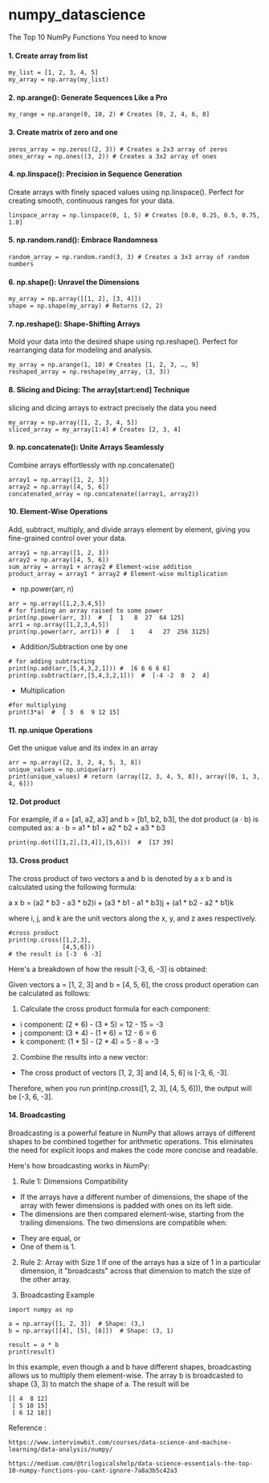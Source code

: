 # numpy_datascience

The Top 10 NumPy Functions You need to know

#### 1. Create array from list
```
my_list = [1, 2, 3, 4, 5]
my_array = np.array(my_list)
```

#### 2. np.arange(): Generate Sequences Like a Pro
```
my_range = np.arange(0, 10, 2) # Creates [0, 2, 4, 6, 8]
```

#### 3. Create matrix of zero and one
```
zeros_array = np.zeros((2, 3)) # Creates a 2x3 array of zeros
ones_array = np.ones((3, 2)) # Creates a 3x2 array of ones
```

#### 4. np.linspace(): Precision in Sequence Generation
Create arrays with finely spaced values using np.linspace(). Perfect for creating smooth, continuous ranges for your data.
```
linspace_array = np.linspace(0, 1, 5) # Creates [0.0, 0.25, 0.5, 0.75, 1.0]
```

#### 5. np.random.rand(): Embrace Randomness
```
random_array = np.random.rand(3, 3) # Creates a 3x3 array of random numbers
```

#### 6. np.shape(): Unravel the Dimensions
```
my_array = np.array([[1, 2], [3, 4]])
shape = np.shape(my_array) # Returns (2, 2)
```

#### 7. np.reshape(): Shape-Shifting Arrays
Mold your data into the desired shape using np.reshape(). Perfect for rearranging data for modeling and analysis.
```
my_array = np.arange(1, 10) # Creates [1, 2, 3, …, 9]
reshaped_array = np.reshape(my_array, (3, 3))
```

#### 8. Slicing and Dicing: The array[start:end] Technique
slicing and dicing arrays to extract precisely the data you need
```
my_array = np.array([1, 2, 3, 4, 5])
sliced_array = my_array[1:4] # Creates [2, 3, 4]
```
#### 9. np.concatenate(): Unite Arrays Seamlessly
Combine arrays effortlessly with np.concatenate()
```
array1 = np.array([1, 2, 3])
array2 = np.array([4, 5, 6])
concatenated_array = np.concatenate((array1, array2))
```

#### 10. Element-Wise Operations
Add, subtract, multiply, and divide arrays element by element, giving you fine-grained control over your data.
```
array1 = np.array([1, 2, 3])
array2 = np.array([4, 5, 6])
sum_array = array1 + array2 # Element-wise addition
product_array = array1 * array2 # Element-wise multiplication
```
- np.power(arr, n)
```
arr = np.array([1,2,3,4,5]) 
# for finding an array raised to some power
print(np.power(arr, 3))  #  [  1   8  27  64 125]
arr1 = np.array([1,2,3,4,5]) 
print(np.power(arr, arr1)) #  [   1    4   27  256 3125]
```
- Addition/Subtraction one by one
```
# for adding subtracting
print(np.add(arr,[5,4,3,2,1])) #  [6 6 6 6 6]
print(np.subtract(arr,[5,4,3,2,1]))  #  [-4 -2  0  2  4]
```
-  Multiplication 
```
#for multiplying
print(3*a)  #  [ 3  6  9 12 15]
```

#### 11. np.unique Operations
Get the unique value and its index in an array
```
arr = np.array([2, 3, 2, 4, 5, 3, 8])
unique_values = np.unique(arr)
print(unique_values) # return (array([2, 3, 4, 5, 8]), array([0, 1, 3, 4, 6]))
```

#### 12. Dot product 
For example, if a = [a1, a2, a3] and b = [b1, b2, b3], the dot product (a · b) is computed as:
a · b = a1 * b1 + a2 * b2 + a3 * b3
```
print(np.dot([[1,2],[3,4]],[5,6]))  #  [17 39]
```

#### 13. Cross product
The cross product of two vectors a and b is denoted by a x b and is calculated using the following formula:

a x b = (a2 * b3 - a3 * b2)i + (a3 * b1 - a1 * b3)j + (a1 * b2 - a2 * b1)k

where i, j, and k are the unit vectors along the x, y, and z axes respectively.
```
#cross product
print(np.cross([1,2,3],
               [4,5,6]))  
# the result is [-3  6 -3]
```
Here's a breakdown of how the result [-3, 6, -3] is obtained:

Given vectors a = [1, 2, 3] and b = [4, 5, 6], the cross product operation can be calculated as follows:

1. Calculate the cross product formula for each component:
- i component: (2 * 6) - (3 * 5) = 12 - 15 = -3
- j component: (3 * 4) - (1 * 6) = 12 - 6 = 6
- k component: (1 * 5) - (2 * 4) = 5 - 8 = -3
2. Combine the results into a new vector:
- The cross product of vectors [1, 2, 3] and [4, 5, 6] is [-3, 6, -3].

Therefore, when you run print(np.cross([1, 2, 3], [4, 5, 6])), the output will be [-3, 6, -3].

#### 14. Broadcasting
Broadcasting is a powerful feature in NumPy that allows arrays of different shapes to be combined together for arithmetic operations. This eliminates the need for explicit loops and makes the code more concise and readable.

Here's how broadcasting works in NumPy:

1. Rule 1: Dimensions Compatibility
- If the arrays have a different number of dimensions, the shape of the array with fewer dimensions is padded with ones on its left side.
- The dimensions are then compared element-wise, starting from the trailing dimensions. The two dimensions are compatible when:
* They are equal, or
*  One of them is 1.
2. Rule 2: Array with Size 1
If one of the arrays has a size of 1 in a particular dimension, it "broadcasts" across that dimension to match the size of the other array.

3. Broadcasting Example
```
import numpy as np

a = np.array([1, 2, 3])  # Shape: (3,)
b = np.array([[4], [5], [6]])  # Shape: (3, 1)

result = a * b
print(result)
```
In this example, even though a and b have different shapes, broadcasting allows us to multiply them element-wise. The array b is broadcasted to shape (3, 3) to match the shape of a. The result will be
```
[[ 4  8 12]
 [ 5 10 15]
 [ 6 12 18]]
```


Reference :
```
https://www.interviewbit.com/courses/data-science-and-machine-learning/data-analysis/numpy/ 
```
```
https://medium.com/@trilogicalshelp/data-science-essentials-the-top-10-numpy-functions-you-cant-ignore-7a8a3b5c42a3
```
